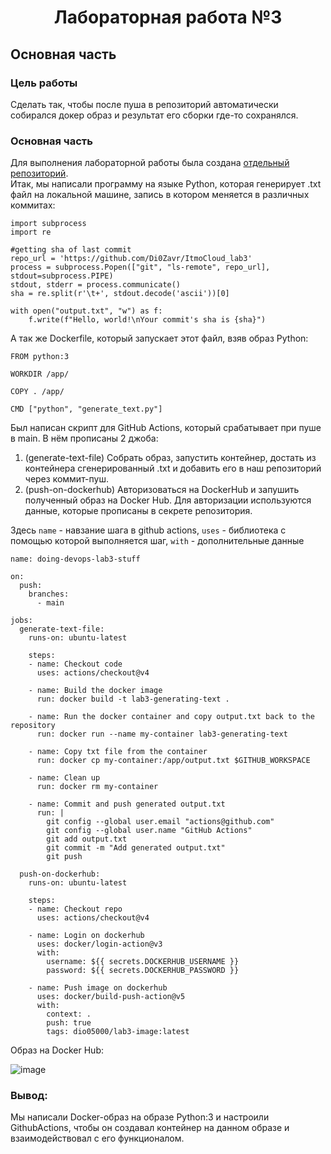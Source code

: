 <h1 align="center">Лабораторная работа №3</h1>
<h2> Основная часть </h2>
<h3> Цель работы </h3>

Сделать так, чтобы после пуша в репозиторий автоматически собирался докер образ
и результат его сборки где-то сохранялся.
### Основная часть
Для выполнения лабораторной работы была создана [отдельный репозиторий](https://github.com/Di0Zavr/ItmoCloud_lab3).  
Итак, мы написали программу на языке Python, которая генерирует .txt файл на локальной машине, запись в котором меняется в различных коммитах: 

```
import subprocess
import re

#getting sha of last commit
repo_url = 'https://github.com/Di0Zavr/ItmoCloud_lab3'
process = subprocess.Popen(["git", "ls-remote", repo_url], stdout=subprocess.PIPE)
stdout, stderr = process.communicate()
sha = re.split(r'\t+', stdout.decode('ascii'))[0]

with open("output.txt", "w") as f:
	f.write(f"Hello, world!\nYour commit's sha is {sha}")

```

А так же Dockerfile, который запускает этот файл, взяв образ Python:

```
FROM python:3

WORKDIR /app/

COPY . /app/

CMD ["python", "generate_text.py"]
```
Был написан скрипт для GitHub Actions, который срабатывает при пуше в main. В нём прописаны 2 джоба:

1. (generate-text-file) Собрать образ, запустить контейнер, достать из контейнера сгенерированный .txt и добавить его в наш репозиторий через коммит-пуш.
2. (push-on-dockerhub) Авторизоваться на DockerHub и запушить полученный образ на Docker Hub. Для авторизации используются данные, которые прописаны в секрете репозитория.

Здесь `name` - навзание шага в github actions, `uses` - библиотека с помощью которой выполняется шаг, `with` - дополнительные данные
```
name: doing-devops-lab3-stuff

on:
  push:
    branches:
      - main

jobs:
  generate-text-file:
    runs-on: ubuntu-latest

    steps:
    - name: Checkout code
      uses: actions/checkout@v4

    - name: Build the docker image
      run: docker build -t lab3-generating-text .

    - name: Run the docker container and copy output.txt back to the repository
      run: docker run --name my-container lab3-generating-text

    - name: Copy txt file from the container
      run: docker cp my-container:/app/output.txt $GITHUB_WORKSPACE

    - name: Clean up
      run: docker rm my-container

    - name: Commit and push generated output.txt
      run: |
        git config --global user.email "actions@github.com"
        git config --global user.name "GitHub Actions"
        git add output.txt
        git commit -m "Add generated output.txt"
        git push

  push-on-dockerhub:
    runs-on: ubuntu-latest

    steps:
    - name: Checkout repo
      uses: actions/checkout@v4

    - name: Login on dockerhub
      uses: docker/login-action@v3
      with:
        username: ${{ secrets.DOCKERHUB_USERNAME }}
        password: ${{ secrets.DOCKERHUB_PASSWORD }}

    - name: Push image on dockerhub
      uses: docker/build-push-action@v5
      with:
        context: .
        push: true
        tags: dio05000/lab3-image:latest
```

Образ на Docker Hub:
 
![image](https://github.com/Di0Zavr/itmo_cloud_2023/assets/42793074/30dc8445-3a9e-4f58-a7d4-1b0499c32e30)

### Вывод:
Мы написали Docker-образ на образе Python:3 и настроили GithubActions, чтобы он создавал контейнер на данном образе и взаимодействовал с его функционалом.


